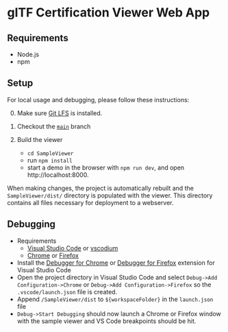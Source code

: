 glTF Certification Viewer Web App
=================================

Requirements
------------

- Node.js
- npm

Setup
-----

For local usage and debugging, please follow these instructions:

0. Make sure [Git LFS](https://git-lfs.github.com) is installed.

1. Checkout the [`main`](../../tree/main) branch

2. Build the viewer
	- `cd SampleViewer`
	- run `npm install`
	- start a demo in the browser with `npm run dev`, and open http://localhost:8000.

When making changes, the project is automatically rebuilt and the `SampleViewer/dist/` directory is populated with the viewer. This directory contains all files necessary for deployment to a webserver.

Debugging
---------

* Requirements
  * [Visual Studio Code](https://code.visualstudio.com/) or [vscodium](https://github.com/VSCodium/vscodium)
  * [Chrome](https://www.google.com/chrome/) or [Firefox](https://www.mozilla.org/en-US/firefox/new/)
* Install the [Debugger for Chrome](https://marketplace.visualstudio.com/items?itemName=msjsdiag.debugger-for-chrome) or [Debugger for Firefox](https://marketplace.visualstudio.com/items?itemName=hbenl.vscode-firefox-debug) extension for Visual Studio Code
* Open the project directory in Visual Studio Code and select `Debug->Add Configuration->Chrome` or `Debug->Add Configuration->Firefox` so the `.vscode/launch.json` file is created.
* Append `/SampleViewer/dist` to `${workspaceFolder}` in the `launch.json` file
* `Debug->Start Debugging` should now launch a Chrome or Firefox window with the sample viewer and VS Code breakpoints should be hit.